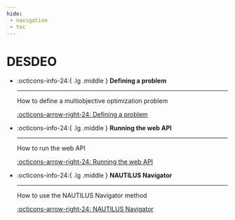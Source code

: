 ```yaml
---
hide:
 - navigation
 - toc
---
```

# DESDEO

<div class="grid cards" markdown>

-   :octicons-info-24:{ .lg .middle } __Defining a problem__

    ---

    How to define a multiobjective optimization problem

    [:octicons-arrow-right-24: Defining a problem](./problem.md)

-   :octicons-info-24:{ .lg .middle } __Running the web API__

    ---

    How to run the web API

    [:octicons-arrow-right-24: Running the web API](./api.md)

-   :octicons-info-24:{ .lg .middle } __NAUTILUS Navigator__

    ---

    How to use the NAUTILUS Navigator method

    [:octicons-arrow-right-24: NAUTILUS Navigator](./nautilus_navigator.md)

</div>